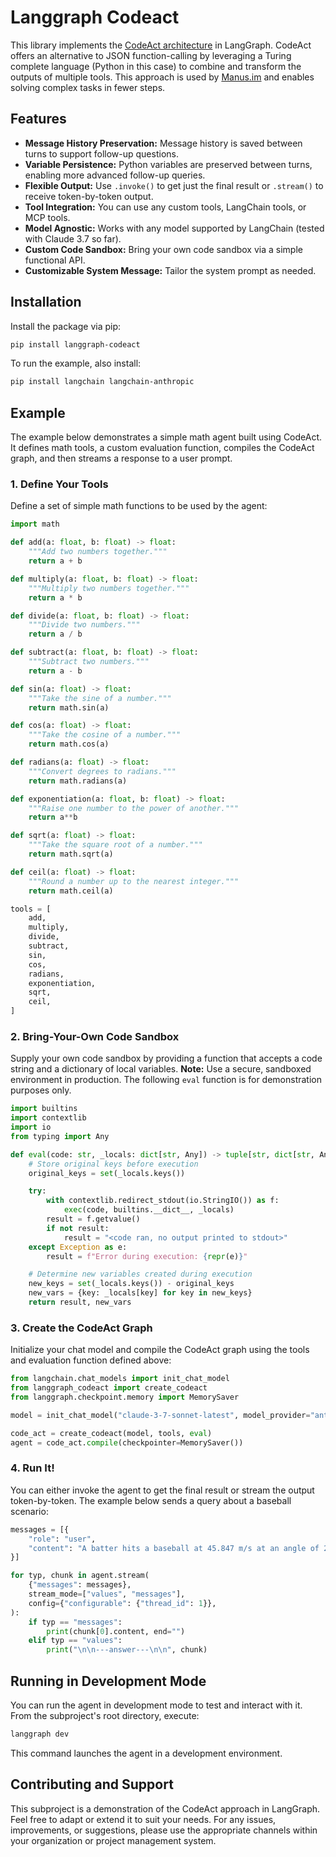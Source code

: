 # Langgraph Codeact

This library implements the [CodeAct architecture](https://arxiv.org/abs/2402.01030) in LangGraph. CodeAct offers an alternative to JSON function-calling by leveraging a Turing complete language (Python in this case) to combine and transform the outputs of multiple tools. This approach is used by [Manus.im](https://manus.im/) and enables solving complex tasks in fewer steps.

## Features

- **Message History Preservation:** Message history is saved between turns to support follow-up questions.
- **Variable Persistence:** Python variables are preserved between turns, enabling more advanced follow-up queries.
- **Flexible Output:** Use `.invoke()` to get just the final result or `.stream()` to receive token-by-token output.
- **Tool Integration:** You can use any custom tools, LangChain tools, or MCP tools.
- **Model Agnostic:** Works with any model supported by LangChain (tested with Claude 3.7 so far).
- **Custom Code Sandbox:** Bring your own code sandbox via a simple functional API.
- **Customizable System Message:** Tailor the system prompt as needed.

## Installation

Install the package via pip:

```bash
pip install langgraph-codeact
```

To run the example, also install:

```bash
pip install langchain langchain-anthropic
```

## Example

The example below demonstrates a simple math agent built using CodeAct. It defines math tools, a custom evaluation function, compiles the CodeAct graph, and then streams a response to a user prompt.

### 1. Define Your Tools

Define a set of simple math functions to be used by the agent:

```python
import math

def add(a: float, b: float) -> float:
    """Add two numbers together."""
    return a + b

def multiply(a: float, b: float) -> float:
    """Multiply two numbers together."""
    return a * b

def divide(a: float, b: float) -> float:
    """Divide two numbers."""
    return a / b

def subtract(a: float, b: float) -> float:
    """Subtract two numbers."""
    return a - b

def sin(a: float) -> float:
    """Take the sine of a number."""
    return math.sin(a)

def cos(a: float) -> float:
    """Take the cosine of a number."""
    return math.cos(a)

def radians(a: float) -> float:
    """Convert degrees to radians."""
    return math.radians(a)

def exponentiation(a: float, b: float) -> float:
    """Raise one number to the power of another."""
    return a**b

def sqrt(a: float) -> float:
    """Take the square root of a number."""
    return math.sqrt(a)

def ceil(a: float) -> float:
    """Round a number up to the nearest integer."""
    return math.ceil(a)

tools = [
    add,
    multiply,
    divide,
    subtract,
    sin,
    cos,
    radians,
    exponentiation,
    sqrt,
    ceil,
]
```

### 2. Bring-Your-Own Code Sandbox

Supply your own code sandbox by providing a function that accepts a code string and a dictionary of local variables. **Note:** Use a secure, sandboxed environment in production. The following `eval` function is for demonstration purposes only.

```python
import builtins
import contextlib
import io
from typing import Any

def eval(code: str, _locals: dict[str, Any]) -> tuple[str, dict[str, Any]]:
    # Store original keys before execution
    original_keys = set(_locals.keys())

    try:
        with contextlib.redirect_stdout(io.StringIO()) as f:
            exec(code, builtins.__dict__, _locals)
        result = f.getvalue()
        if not result:
            result = "<code ran, no output printed to stdout>"
    except Exception as e:
        result = f"Error during execution: {repr(e)}"

    # Determine new variables created during execution
    new_keys = set(_locals.keys()) - original_keys
    new_vars = {key: _locals[key] for key in new_keys}
    return result, new_vars
```

### 3. Create the CodeAct Graph

Initialize your chat model and compile the CodeAct graph using the tools and evaluation function defined above:

```python
from langchain.chat_models import init_chat_model
from langgraph_codeact import create_codeact
from langgraph.checkpoint.memory import MemorySaver

model = init_chat_model("claude-3-7-sonnet-latest", model_provider="anthropic")

code_act = create_codeact(model, tools, eval)
agent = code_act.compile(checkpointer=MemorySaver())
```

### 4. Run It!

You can either invoke the agent to get the final result or stream the output token-by-token. The example below sends a query about a baseball scenario:

```python
messages = [{
    "role": "user",
    "content": "A batter hits a baseball at 45.847 m/s at an angle of 23.474° above the horizontal. The outfielder, who starts facing the batter, picks up the baseball as it lands, then throws it back towards the batter at 24.12 m/s at an angle of 39.12 degrees. How far is the baseball from where the batter originally hit it? Assume zero air resistance."
}]

for typ, chunk in agent.stream(
    {"messages": messages},
    stream_mode=["values", "messages"],
    config={"configurable": {"thread_id": 1}},
):
    if typ == "messages":
        print(chunk[0].content, end="")
    elif typ == "values":
        print("\n\n---answer---\n\n", chunk)
```

## Running in Development Mode

You can run the agent in development mode to test and interact with it. From the subproject's root directory, execute:

```bash
langgraph dev
```

This command launches the agent in a development environment.

## Contributing and Support

This subproject is a demonstration of the CodeAct approach in LangGraph. Feel free to adapt or extend it to suit your needs. For any issues, improvements, or suggestions, please use the appropriate channels within your organization or project management system.